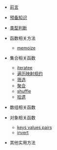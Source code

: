 * [前言](README.md)
* [预备知识](bootstrap.md)
* [类型判断](type.md)
* 函数相关方法
    * [memoize](function/memoize.md)
* 集合相关函数
    * [iteratee](collections/iteratee.md)
    * [遍历映射规约](collections/each.md)
    * [筛选](collections/filter.md)
    * [聚合](collections/aggregate.md)
    * [shuffle](collections/shuffle.md)
    * [拾遗](collections/dopant.md)
* 数组相关函数

* 对象相关函数
    * [keys values pairs](object/keys_values_pairs.md)
    * [invert](object/invert.md)
* 其他实用方法